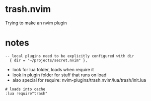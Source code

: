 # trash.nvim
Trying to make an nvim plugin

# notes

```
-- local plugins need to be explicitly configured with dir
  { dir = "~/projects/secret.nvim" },
```

* look for lua folder, loads when require it
* look in plugin folder for stuff that runs on load
* also special for require: nvim-plugins/trash.nvim/lua/trash/init.lua 

```
# loads into cache
:lua require"trash"
```
